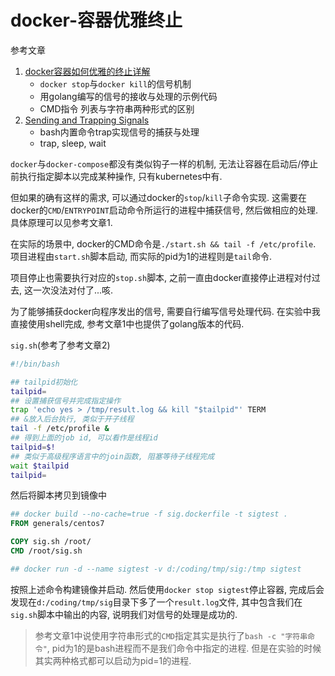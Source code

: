 # docker-容器优雅终止

参考文章

1. [docker容器如何优雅的终止详解](https://www.jb51.net/article/96617.htm)
    - `docker stop`与`docker kill`的信号机制
    - 用golang编写的信号的接收与处理的示例代码
    - CMD指令 列表与字符串两种形式的区别
2. [Sending and Trapping Signals](http://mywiki.wooledge.org/SignalTrap)
    - bash内置命令trap实现信号的捕获与处理
    - trap, sleep, wait

`docker`与`docker-compose`都没有类似钩子一样的机制, 无法让容器在启动后/停止前执行指定脚本以完成某种操作, 只有kubernetes中有.

但如果的确有这样的需求, 可以通过docker的`stop`/`kill`子命令实现. 这需要在docker的`CMD`/`ENTRYPOINT`启动命令所运行的进程中捕获信号, 然后做相应的处理. 具体原理可以见参考文章1.

在实际的场景中, docker的CMD命令是`./start.sh && tail -f /etc/profile`. 项目进程由`start.sh`脚本启动, 而实际的pid为1的进程则是`tail`命令. 

项目停止也需要执行对应的`stop.sh`脚本, 之前一直由docker直接停止进程对付过去, 这一次没法对付了...咳.

为了能够捕获docker向程序发出的信号, 需要自行编写信号处理代码. 在实验中我直接使用shell完成, 参考文章1中也提供了golang版本的代码.

`sig.sh`(参考了参考文章2)

```bash
#!/bin/bash

## tailpid初始化
tailpid=
## 设置捕获信号并完成指定操作
trap 'echo yes > /tmp/result.log && kill "$tailpid"' TERM
## &放入后台执行, 类似于开子线程
tail -f /etc/profile &
## 得到上面的job id, 可以看作是线程id
tailpid=$!
## 类似于高级程序语言中的join函数, 阻塞等待子线程完成
wait $tailpid
tailpid=

```

然后将脚本拷贝到镜像中

```dockerfile
## docker build --no-cache=true -f sig.dockerfile -t sigtest .
FROM generals/centos7

COPY sig.sh /root/
CMD /root/sig.sh

## docker run -d --name sigtest -v d:/coding/tmp/sig:/tmp sigtest

```

按照上述命令构建镜像并启动. 然后使用`docker stop sigtest`停止容器, 完成后会发现在`d:/coding/tmp/sig`目录下多了一个`result.log`文件, 其中包含我们在`sig.sh`脚本中输出的内容, 说明我们对信号的处理是成功的.

> 参考文章1中说使用字符串形式的`CMD`指定其实是执行了`bash -c "字符串命令"`, pid为1的是bash进程而不是我们命令中指定的进程. 但是在实验的时候其实两种格式都可以启动为pid=1的进程.
